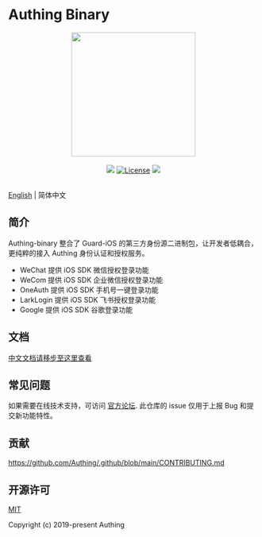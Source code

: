 # Authing Binary

<div align=center>
  <img width="250" src="https://files.authing.co/authing-console/authing-logo-new-20210924.svg" />
</div>
<br/>
<div align="center">
  <a href="https://forum.authing.cn/" target="_blank"><img src="https://img.shields.io/badge/chat-forum-blue" /></a>
  <a href="https://opensource.org/licenses/MIT" target="_blank"><img src="https://img.shields.io/badge/License-MIT-success" alt="License"></a>
  <a href="javascript:;"><img src="https://img.shields.io/badge/PRs-welcome-green"></a>
<br/>

<br>
</div>

[English](./README.md) | 简体中文

## 简介

Authing-binary 整合了 Guard-iOS 的第三方身份源二进制包，让开发者低耦合，更纯粹的接入 Authing 身份认证和授权服务。
- WeChat 提供 iOS SDK 微信授权登录功能
- WeCom 提供 iOS SDK 企业微信授权登录功能
- OneAuth 提供 iOS SDK 手机号一键登录功能
- LarkLogin 提供 iOS SDK 飞书授权登录功能
- Google 提供 iOS SDK 谷歌登录功能

## 文档

[中文文档请移步至这里查看](https://docs.authing.cn/v2/reference/sdk-for-ios/social/)

## 常见问题

如果需要在线技术支持，可访问 [官方论坛](https://forum.authing.cn/). 此仓库的 issue 仅用于上报 Bug 和提交新功能特性。

## 贡献

https://github.com/Authing/.github/blob/main/CONTRIBUTING.md

## 开源许可

[MIT](https://opensource.org/licenses/MIT)

Copyright (c) 2019-present Authing
